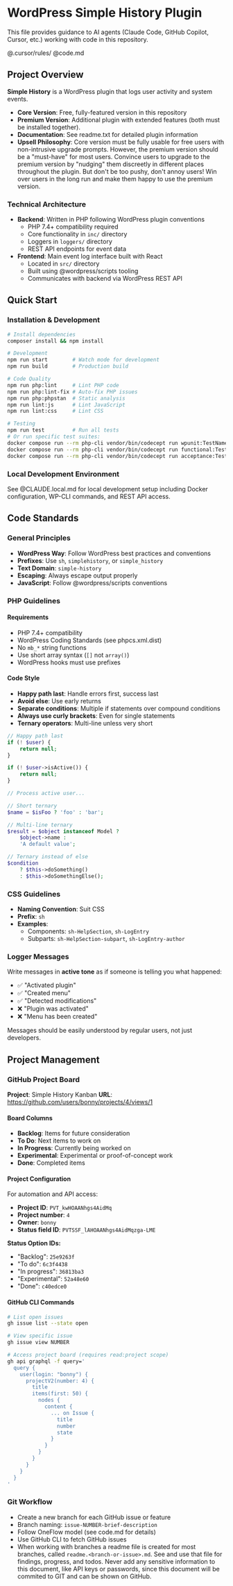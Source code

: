 # WordPress Simple History Plugin

This file provides guidance to AI agents (Claude Code, GitHub Copilot, Cursor, etc.) working with code in this repository.

@.cursor/rules/
@code.md

## Project Overview

**Simple History** is a WordPress plugin that logs user activity and system events.

-   **Core Version**: Free, fully-featured version in this repository
-   **Premium Version**: Additional plugin with extended features (both must be installed together).
-   **Documentation**: See readme.txt for detailed plugin information
-   **Upsell Philosophy**: Core version must be fully usable for free users with non-intrusive upgrade prompts. However, the premium version should be a "must-have" for most users. Convince users to upgrade to the premium version by "nudging" them discreetly in different places throughout the plugin. But don't be too pushy, don't annoy users! Win over users in the long run and make them happy to use the premium version.

### Technical Architecture

-   **Backend**: Written in PHP following WordPress plugin conventions
    -   PHP 7.4+ compatibility required
    -   Core functionality in `inc/` directory
    -   Loggers in `loggers/` directory
    -   REST API endpoints for event data
-   **Frontend**: Main event log interface built with React
    -   Located in `src/` directory
    -   Built using @wordpress/scripts tooling
    -   Communicates with backend via WordPress REST API

## Quick Start

### Installation & Development

```bash
# Install dependencies
composer install && npm install

# Development
npm run start        # Watch mode for development
npm run build        # Production build

# Code Quality
npm run php:lint     # Lint PHP code
npm run php:lint-fix # Auto-fix PHP issues
npm run php:phpstan  # Static analysis
npm run lint:js      # Lint JavaScript
npm run lint:css     # Lint CSS

# Testing
npm run test         # Run all tests
# Or run specific test suites:
docker compose run --rm php-cli vendor/bin/codecept run wpunit:TestName
docker compose run --rm php-cli vendor/bin/codecept run functional:TestName
docker compose run --rm php-cli vendor/bin/codecept run acceptance:TestName
```

### Local Development Environment

See @CLAUDE.local.md for local development setup including Docker configuration, WP-CLI commands, and REST API access.

## Code Standards

### General Principles

-   **WordPress Way**: Follow WordPress best practices and conventions
-   **Prefixes**: Use `sh`, `simplehistory`, or `simple_history`
-   **Text Domain**: `simple-history`
-   **Escaping**: Always escape output properly
-   **JavaScript**: Follow @wordpress/scripts conventions

### PHP Guidelines

#### Requirements

-   PHP 7.4+ compatibility
-   WordPress Coding Standards (see phpcs.xml.dist)
-   No `mb_*` string functions
-   Use short array syntax (`[]` not `array()`)
-   WordPress hooks must use prefixes

#### Code Style

-   **Happy path last**: Handle errors first, success last
-   **Avoid else**: Use early returns
-   **Separate conditions**: Multiple if statements over compound conditions
-   **Always use curly brackets**: Even for single statements
-   **Ternary operators**: Multi-line unless very short

```php
// Happy path last
if (! $user) {
    return null;
}

if (! $user->isActive()) {
    return null;
}

// Process active user...

// Short ternary
$name = $isFoo ? 'foo' : 'bar';

// Multi-line ternary
$result = $object instanceof Model ?
    $object->name :
    'A default value';

// Ternary instead of else
$condition
    ? $this->doSomething()
    : $this->doSomethingElse();
```

### CSS Guidelines

-   **Naming Convention**: Suit CSS
-   **Prefix**: `sh`
-   **Examples**:
    -   Components: `sh-HelpSection`, `sh-LogEntry`
    -   Subparts: `sh-HelpSection-subpart`, `sh-LogEntry-author`

### Logger Messages

Write messages in **active tone** as if someone is telling you what happened:

-   ✅ "Activated plugin"
-   ✅ "Created menu"
-   ✅ "Detected modifications"
-   ❌ "Plugin was activated"
-   ❌ "Menu has been created"

Messages should be easily understood by regular users, not just developers.

## Project Management

### GitHub Project Board

**Project**: Simple History Kanban
**URL**: https://github.com/users/bonny/projects/4/views/1

#### Board Columns

-   **Backlog**: Items for future consideration
-   **To Do**: Next items to work on
-   **In Progress**: Currently being worked on
-   **Experimental**: Experimental or proof-of-concept work
-   **Done**: Completed items

#### Project Configuration

For automation and API access:

- **Project ID**: `PVT_kwHOAANhgs4AidMq`
- **Project number**: `4`
- **Owner**: `bonny`
- **Status field ID**: `PVTSSF_lAHOAANhgs4AidMqzga-LME`

**Status Option IDs:**
- "Backlog": `25e9263f`
- "To do": `6c3f4438`
- "In progress": `36813ba3`
- "Experimental": `52a48e60`
- "Done": `c40edce0`

#### GitHub CLI Commands

```bash
# List open issues
gh issue list --state open

# View specific issue
gh issue view NUMBER

# Access project board (requires read:project scope)
gh api graphql -f query='
  query {
    user(login: "bonny") {
      projectV2(number: 4) {
        title
        items(first: 50) {
          nodes {
            content {
              ... on Issue {
                title
                number
                state
              }
            }
          }
        }
      }
    }
  }
'
```

### Git Workflow

-   Create a new branch for each GitHub issue or feature
-   Branch naming: `issue-NUMBER-brief-description`
-   Follow OneFlow model (see code.md for details)
-   Use GitHub CLI to fetch GitHub issues
-   When working with branches a readme file is created for most branches, called `readme.<branch-or-issue>.md`. See and use that file for findings, progress, and todos. Never add any sensitive information to this document, like API keys or passwords, since this document will be commited to GIT and can be shown on GitHub.
